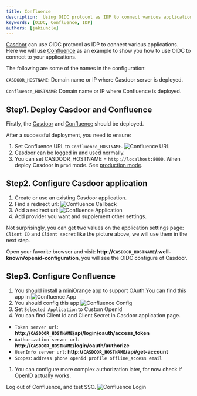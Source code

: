```yaml
---
title: Confluence
description:  Using OIDC protocol as IDP to connect various applications, like Confluence
keywords: [OIDC, Confluence, IDP]
authors: [jakiuncle]
---
```


[Casdoor](/docs/basic/server-installation) can use OIDC protocol as IDP to connect various applications. Here we will use [Confluence](https://www.atlassian.com/software/confluence) as an example to show you how to use OIDC to connect to your applications.

The following are some of the names in the configuration:

`CASDOOR_HOSTNAME`: Domain name or IP where Casdoor server is deployed.

`Confluence_HOSTNAME`: Domain name or IP where Confluence is deployed.

## Step1. Deploy Casdoor and Confluence

Firstly, the [Casdoor](/docs/basic/server-installation) and [Confluence](https://www.atlassian.com/software/confluence) should be deployed.

After a successful deployment, you need to ensure:

1. Set Confluence URL to `Confluence_HOSTNAME`.
![Confluence URL](/img/integration/java/confluence/Confluence_HOSTNAME.png)
1. Casdoor can be logged in and used normally.
2. You can set CASDOOR_HOSTNAME = `http://localhost:8000`. When deploy Casdoor in `prod` mode. See [production mode](https://casdoor.org/docs/basic/server-installation#production-mode).

## Step2. Configure Casdoor application

1. Create or use an existing Casdoor application.
2. Find a redirect url: ![Confluence Callback](/img/integration/java/confluence/Confluence_CallbackURL.png)
3. Add a redirect url: ![Confluence Application](/img/integration/java/confluence/Confluence_Config.png)
4. Add provider you want and supplement other settings.

Not surprisingly, you can get two values ​​on the application settings page: `Client ID` and `Client secret` like the picture above, we will use them in the next step.

Open your favorite browser and visit: **http://`CASDOOR_HOSTNAME`/.well-known/openid-configuration**, you will see the OIDC configure of Casdoor.

## Step3. Configure Confluence

1. You should install a [miniOrange](https://www.miniorange.com) app to support OAuth.You can find this app in ![Confluence App](/img/integration/java/confluence/confluence_App.png)
2. You should config this app ![Confluence Config](/img/integration/java/confluence/Confluence_Config2.png)
3. Set `Selected Application` to Custom OpenId
4. You can find Client Id and Client Secret in Casdoor application page.

- `Token server url`: **http://`CASDOOR_HOSTNAME`/api/login/oauth/access_token**
- `Authorization server url`: **http://`CASDOOR_HOSTNAME`/login/oauth/authorize**
- `UserInfo server url`: **http://`CASDOOR_HOSTNAME`/api/get-account**
- `Scopes`: `address phone openid profile offline_access email`

1. You can configure more complex authorization later, for now check if OpenID actually works.

Log out of Confluence, and test SSO.
![Confluence Login](/img/integration/java/confluence/confluence.gif)
